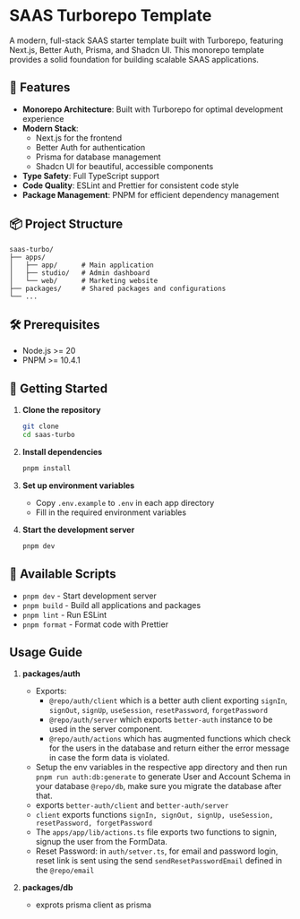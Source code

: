 # SAAS Turborepo Template

A modern, full-stack SAAS starter template built with Turborepo, featuring Next.js, Better Auth, Prisma, and Shadcn UI. This monorepo template provides a solid foundation for building scalable SAAS applications.

## 🚀 Features

- **Monorepo Architecture**: Built with Turborepo for optimal development experience
- **Modern Stack**:
  - Next.js for the frontend
  - Better Auth for authentication
  - Prisma for database management
  - Shadcn UI for beautiful, accessible components
- **Type Safety**: Full TypeScript support
- **Code Quality**: ESLint and Prettier for consistent code style
- **Package Management**: PNPM for efficient dependency management

## 📦 Project Structure

```
saas-turbo/
├── apps/
│   ├── app/      # Main application
│   ├── studio/   # Admin dashboard
│   └── web/      # Marketing website
├── packages/     # Shared packages and configurations
└── ...
```

## 🛠️ Prerequisites

- Node.js >= 20
- PNPM >= 10.4.1

## 🚀 Getting Started

1. **Clone the repository**
   ```bash
   git clone 
   cd saas-turbo
   ```

2. **Install dependencies**
   ```bash
   pnpm install
   ```

3. **Set up environment variables**
   - Copy `.env.example` to `.env` in each app directory
   - Fill in the required environment variables

4. **Start the development server**
   ```bash
   pnpm dev
   ```

## 📝 Available Scripts

- `pnpm dev` - Start development server
- `pnpm build` - Build all applications and packages
- `pnpm lint` - Run ESLint
- `pnpm format` - Format code with Prettier

## Usage Guide

1. **packages/auth**
   - Exports:
      - `@repo/auth/client` which is a better auth client exporting `signIn`, `signOut`, `signUp`, `useSession`, `resetPassword`, `forgetPassword`
      - `@repo/auth/server` which exports `better-auth` instance to be used in the server component.
      - `@repo/auth/actions` which has augmented functions which check for the users in the database and return either the error message in case the form data is violated. 
   - Setup the env variables in the respective app directory and then run `pnpm run auth:db:generate` to generate User and Account Schema in your database `@repo/db`, make sure you migrate the database after that.
   - exports  `better-auth/client` and `better-auth/server`
   - `client` exports functions `signIn, signOut, signUp, useSession, resetPassword, forgetPassword`
   - The `apps/app/lib/actions.ts` file exports two functions to signin, signup the user from the FormData.
   - Reset Password: in `auth/setver.ts`, for email and password login, reset link is sent using the send `sendResetPasswordEmail` defined in the `@repo/email`


2. **packages/db**
   - exprots prisma client as prisma








